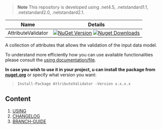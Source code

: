 > **Note** This repository is developed using .net4.5, .netstandard1.1, .netstandard2.0, .netstandard2.1.

| Name     | Details |
|----------|----------|
| AttributeValidator | [![NuGet Version](https://img.shields.io/nuget/v/AttributeValidator.svg?style=flat&logo=nuget)](https://www.nuget.org/packages/AttributeValidator/) [![Nuget Downloads](https://img.shields.io/nuget/dt/AttributeValidator.svg?style=flat&logo=nuget)](https://www.nuget.org/packages/AttributeValidator)|

A collection of attributes that allows the validation of the input data model.

To understand more efficiently how you can use available functionalities please consult the [using documentation/file](docs/usage.md).

**In case you wish to use it in your project, u can install the package from <a href="https://www.nuget.org/packages/AttributeValidator" target="_blank">nuget.org</a>** or specify what version you want:

> `Install-Package AttributeValidator -Version x.x.x.x`

## Content
1. [USING](docs/usage.md)
1. [CHANGELOG](docs/CHANGELOG.md)
1. [BRANCH-GUIDE](docs/branch-guide.md)